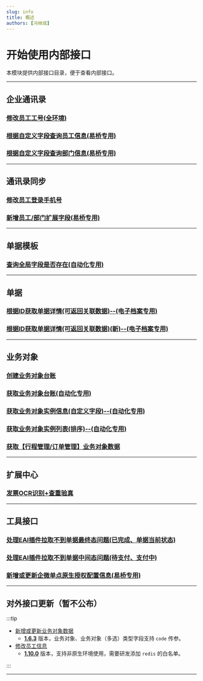 ```yaml
---
slug: info
title: 概述
authors: [冯继成]
---
```


# 开始使用内部接口

本模块提供内部接口目录，便于查看内部接口。

---
## 企业通讯录
### [修改员工工号(全环境)](/docs/open-api/corporation/update-staffs-code)
### [根据自定义字段查询员工信息(易桥专用)](/docs/open-api/corporation/get-staffs-staffCustom)
### [根据自定义字段查询部门信息(易桥专用)](/docs/open-api/corporation/get-departments-deptCustom)


---
## 通讯录同步
### [修改员工登录手机号](/docs/open-api/inside/update-staffs-phone)
### [新增员工/部门扩展字段(易桥专用)](/docs/open-api/inside/create-custom-field-staffOrDepearment)

---
## 单据模板
### [查询全局字段是否存在(自动化专用)](/docs/open-api/inside/get-customs-param-checkProperty)

---
## 单据
### [根据ID获取单据详情(可返回关联数据)--(电子档案专用)](/docs/open-api/inside/get-forms-details-linkdeData-byId)
### [根据ID获取单据详情(可返回关联数据)(新)--(电子档案专用)](/docs/open-api/inside/get-forms-details-linkdeData-byId-new)

---
## 业务对象
### [创建业务对象台账](/docs/open-api/inside/inside-createLedger)
### [获取业务对象台账(自动化专用)](/docs/open-api/inside/get-entity-leader)
### [获取业务对象实例信息(自定义字段)--(自动化专用)](/docs/open-api/inside/get-entity-object-searchAnslysis)
### [获取业务对象实例列表(排序)--(自动化专用)](/docs/open-api/inside/get-entity-object-search-order)
### [获取【行程管理/订单管理】业务对象数据](/docs/open-api/inside/get-entity-travelManager)

---
## 扩展中心
### [发票OCR识别+查重验真](/docs/open-api/datalink-extend/invoice-multiple_items)

---
## 工具接口
### [处理EAI插件拉取不到单据最终态问题(已完成、单据当前状态)](/docs/open-api/inside/flowDetails-stuckFlow)
### [处理EAI插件拉取不到单据中间态问题(待支付、支付中)](/docs/open-api/inside/setDataBase)
### [新增或更新企微单点原生授权配置信息(易桥专用)](/docs/open-api/inside/create-yibridge-byqyweixin)

---
## 对外接口更新（暂不公布）

:::tip
- [新增或更新业务对象数据](/docs/open-api/datalink/update-entity-data)
  - [**1.6.3**](/docs/open-api/notice/update-log#163) 版本，业务对象、业务对象（多选）类型字段支持 `code` 传参。
- [修改员工信息](/docs/open-api/contacts/update-staffs) 
  - [**1.10.0**](/docs/open-api/notice/update-log#1100) 版本，支持非原生环境使用，需要研发添加 `redis` 的白名单。

:::

---

